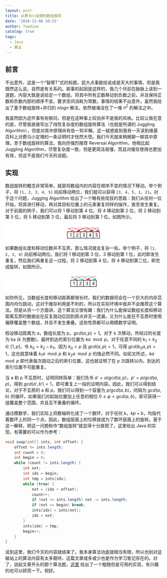 ```yaml
---
layout: post
title: 从费马小定理到数组旋转
date: '2019-12-08 20:23'
author: Towdium
catalog: true
tags:
  - Java
  - 算法
---
```


## 前言

不出意外，这是一个“智障T”式的标题，屁大点事能给说成是天大的事情，但是我既然这么说，自然是有关系的。故事的起因是这样的，我几个月前在脉脉上读到一道题，内容大致是说给定一个数组，将其中所有正数移动到负数之前，并且保持正数和负数内部的顺序不变，要求空间消耗为常数。事情的结果不出意外，虽然我给出了基于数组旋转+并归的 $nlogn$ 解法，依然被淹没在了一堆 $n^2$ 的解法之中。

我虽然因为这件事有些郁闷，但是在这种事上较劲并不是我的风格。比较让我在意的是，尽管我直接写出了线性复杂度的数组旋转算法（也就是所谓的 Juggling Algorithm），但是对其中原理尚有些一知半解。这一疑惑直到我有一天读到维基百科上对费马小定理的一条证明时才恍然大悟。我们今天就来稍微聊一聊其中原理。至于数组旋转的算法，我向你强烈推荐 Reversal Algorithm，他相比起 Juggling Algorithm，尽管复杂度一致，但是更简洁易懂，而且对缓存使用也更加有效，但这不是我们今天的话题。

## 实现

数组旋转的概念非常简单，就是将数组内的内容在顺序不变的情况下移动。举个例子，将 `[1, 2, 3, 4, 5]` 向前移动两位，我们就可以获得 `[3, 4, 5, 1, 2]`。对于这个问题，Jugging Algorithm 给出了一个略有些炫技的思路：我们从任何一位开始，将其进行移动，再对其目标位置上的元素重复同样的操作，直至发生重复。对于前面的例子，我们可以将 1 移动到第 4 位，将 4 移动到第 2 位，将 2 移动到第 5 位，将 5 移动到第 3 位，最后将 3 移动到第 1 位，如图所示。

![example1][1]

如果数组长度和移动位数并不互质，那么情况就会复杂一些。举个例子，将 `[1, 2, 3, 4]` 向前移动两位。我们将 1 移动到第 3 位，3 移动到第 1 位，此时即发生重复。然后我们再重复这一过程，将 2 移动到第 4 位，将 4 移动到第二位，即完成旋转，如图所示。

![example2][2]

如你所见，当数组长度和移动距离都很长时，我们的数据将会在一个巨大的内存范围内均匀跳动，这对于缓存利用是不利的，所以在实际环境中我并不会推荐这个算法。但是从另一个方面讲，这个算法又很有趣：我们为什么能保证数组长度和移动距离互质时数据会在反复跳动后回到原点并无一遗漏，又为什么能在不互质时使用偏移覆盖整个数组，并且不发生重叠。这些性质都可以用模数学证明。

假设移动距离为 a，数组长度为 p，$gcd(a, p) = 1$。对于 k 次移动，所经过的长度为 ka (k 为整数)，最终到达的索引位置为 $ka \mod p$。对于任意不同的 $k_1 < k_2 \in [1, p]$，令 $k_0 = k_2 - k_1$。因为 $k_0 < p$ 且 $gcd(a, p) = 1$，可得 $gcd(k_0a, p) = 1$，这也就意味着 $k_1a \mod p$ 和 $k_2a \mod p$ 的值必然不同。如前文所述，$ka \mod p$ 即代表每次跳动之后的索引位置，这也就证明了在 p 次跳转以内，到达的索引位置不可能重复。

当 a 和 p 不互质时，证明同样简单：我们先令 $a' = a / gcd(a, p)$，$p' = p / gcd(a, p)$，得到 $gcd(a', b') = 1$，即可重复上一段的证明内容。因此，我们可以得到结论，对于不互质的 a 和 p，我们可以得到一个容量为 $p / gcd(a, b)$，间隔为 $gcd(a, b)$ 的循环。如果我们对起始位置加上任意的相位 $0 \leq \varphi < gcd(a, b)$，即可获得一组覆盖整个范围，并且互不重叠的循环。

通过模数学，我们实际上将数轴转化成了一个数环，对于任何 k，$kp + b$，均指代着数环上的同一个点。因此，数组层面上的位移就成为了数环层面上的旋转。基于这一解释，把这一问题称作“数组旋转”就显得十分直观了。这里给出 Java 的实现，有需要的可以作为参考：

```java
void swap(int[] ints, int offset) {
    offset %= ints.length;
    int count = 0;
    int begin = 0;
    while (count != ints.length) {
        int nxt;
        int idx = begin;
        int tmp = ints[idx];
        while (true) {
            nxt = (idx + offset);
            count++;
            if (nxt >= ints.length) nxt -= ints.length;
            if (nxt == begin) break;
            ints[idx] = ints[nxt];
            idx = nxt;
        }
        ints[idx] = tmp;
        begin++;
    }
}
```

说到这里，我们今天的内容就结束了。我本身算法功底就相当有限，所以也别对这破站上的算法内容有太多期待，这篇文章或多或少也是作为学习笔记存在的。对了，说起文章开头的那个算法题，[这里][3] 给出了一个粗糙但是可用的实现，有兴趣的也可以研究一下。祝好。

[1]: /img/posts/2019/algorithm-array-rotation_1.png
[2]: /img/posts/2019/algorithm-array-rotation_2.png
[3]:https://gist.github.com/Towdium/8d3232eaac6146f95b47c712e1bbc02b
